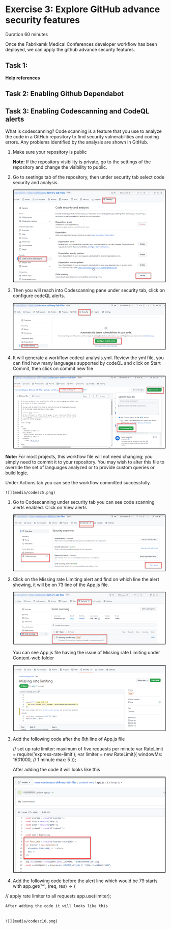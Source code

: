 # Exercise 3: Explore GitHub advance security features 

Duration 60 minutes

Once the Fabrikamk Medical Conferences developer workflow has been deployed, we can apply the github advance security features.

## Task 1:
**Help references**



## Task 2: Enabling Github Dependabot 

## Task 3: Enabling Codescanning and CodeQL alerts 

What is codescanning? 
Code scanning is a feature that you use to analyze the code in a GitHub repository to find security vulnerabilities and coding errors. Any problems identified by the analysis are shown in GitHub.

1. Make sure your repository is public

   **Note:** If the repository visibility is private, go to the settings of the repository and change the visibility to public.
   
1. Go to seetings tab of the repository, then under security tab select code security and analysis.


   ![](media/codesc1.png)
   

1. Then you will reach into Codescanning pane under security tab, click on configure codeQL alerts.


   ![](media/codesc2.png)
   
  
1. It will generate a workflow codeql-analysis.yml. Review the yml file, you can find how many languages supported by codeQL and click on Start Commit, then click on      commit new file
  
  
   ![](media/codesc4.png)
  
  
  
  **Note:** For most projects, this workflow file will not need changing; you simply need to commit it to your repository. You may wish to alter this file to             override the set of languages analyzed or to provide custom queries or build logic.
  
  Under Actions tab you can see the workflow committed successfully.
  
  
    ![](media/codesc5.png)
  
  
1. Go to Codescanning under security tab you can see code scanning alerts enabled. Click on View alerts
   
   
    ![](media/codesc6.png)
    
    
 1. Click on the Missing rate Limiting alert and find on which line the alert showing, it will be on 73 line of the App.js file.


    ![](media/codesc7.png)
    
    You can see App.js file having the issue of Missing rate Limiting under Content-web folder
    
    ![](media/codesc8.png)
    
  1. Add the following code after the 6th line of App.js file
  
     // set up rate limiter: maximum of five requests per minute
      var RateLimit = require('express-rate-limit');
      var limiter = new RateLimit({
      windowMs: 1*60*1000, // 1 minute
      max: 5
      });
      
      
      After adding the code it will looks like this
      
      ![](media/codesc9.png)
      
   1. Add the following code before the alert line which would be 79 starts with app.get('*', (req, res) => {
   
   
   // apply rate limiter to all requests
    app.use(limiter);
    
    
    After adding the code it will looks like this
    
    
    ![](media/codesc10.png)

      
      
  
  

    
